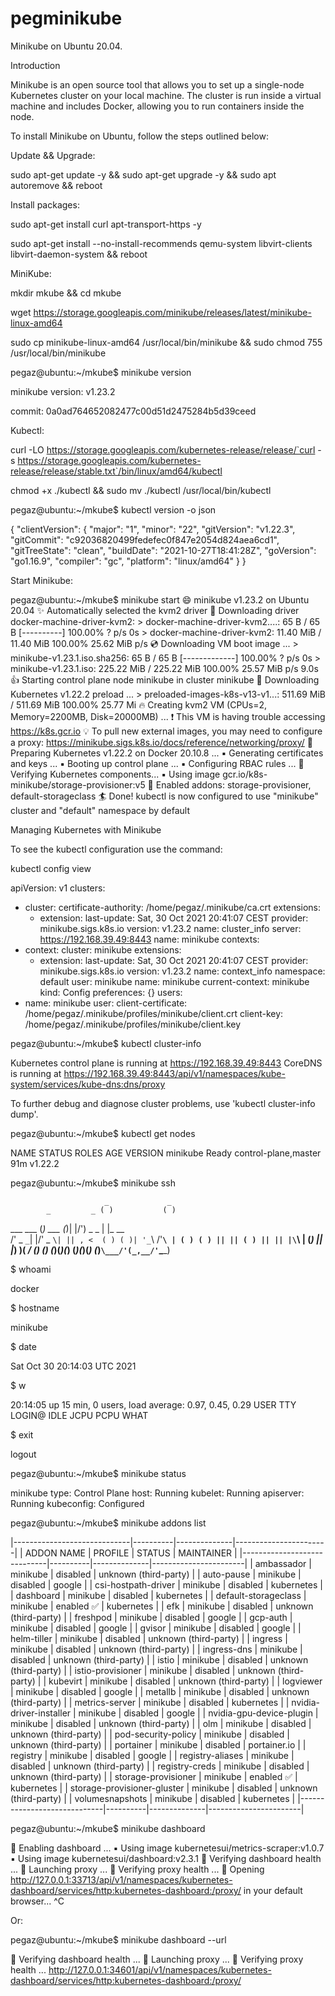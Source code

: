 # pegminikube
Minikube on Ubuntu 20.04.

Introduction

Minikube is an open source tool that allows you to set up a single-node Kubernetes cluster on your local machine.
The cluster is run inside a virtual machine and includes Docker, allowing you to run containers inside the node.

To install Minikube on Ubuntu, follow the steps outlined below:

Update && Upgrade:

sudo apt-get update -y && sudo apt-get upgrade -y && sudo apt autoremove && reboot

Install packages:

sudo apt-get install curl apt-transport-https -y

sudo apt-get install --no-install-recommends qemu-system libvirt-clients libvirt-daemon-system && reboot

MiniKube:

mkdir mkube && cd mkube

wget https://storage.googleapis.com/minikube/releases/latest/minikube-linux-amd64

sudo cp minikube-linux-amd64 /usr/local/bin/minikube && sudo chmod 755 /usr/local/bin/minikube


pegaz@ubuntu:~/mkube$ minikube version

minikube version: v1.23.2

commit: 0a0ad764652082477c00d51d2475284b5d39ceed


Kubectl:

curl -LO https://storage.googleapis.com/kubernetes-release/release/`curl -s https://storage.googleapis.com/kubernetes-release/release/stable.txt`/bin/linux/amd64/kubectl

chmod +x ./kubectl && sudo mv ./kubectl /usr/local/bin/kubectl

pegaz@ubuntu:~/mkube$ kubectl version -o json

{
  "clientVersion": {
    "major": "1",
    "minor": "22",
    "gitVersion": "v1.22.3",
    "gitCommit": "c92036820499fedefec0f847e2054d824aea6cd1",
    "gitTreeState": "clean",
    "buildDate": "2021-10-27T18:41:28Z",
    "goVersion": "go1.16.9",
    "compiler": "gc",
    "platform": "linux/amd64"
  }
}

Start Minikube:

pegaz@ubuntu:~/mkube$ minikube start
😄  minikube v1.23.2 on Ubuntu 20.04
✨  Automatically selected the kvm2 driver
💾  Downloading driver docker-machine-driver-kvm2:
    > docker-machine-driver-kvm2....: 65 B / 65 B [----------] 100.00% ? p/s 0s
    > docker-machine-driver-kvm2: 11.40 MiB / 11.40 MiB  100.00% 25.62 MiB p/s 
💿  Downloading VM boot image ...
    > minikube-v1.23.1.iso.sha256: 65 B / 65 B [-------------] 100.00% ? p/s 0s
    > minikube-v1.23.1.iso: 225.22 MiB / 225.22 MiB  100.00% 25.57 MiB p/s 9.0s
👍  Starting control plane node minikube in cluster minikube
💾  Downloading Kubernetes v1.22.2 preload ...
    > preloaded-images-k8s-v13-v1...: 511.69 MiB / 511.69 MiB  100.00% 25.77 Mi
🔥  Creating kvm2 VM (CPUs=2, Memory=2200MB, Disk=20000MB) ...
❗  This VM is having trouble accessing https://k8s.gcr.io
💡  To pull new external images, you may need to configure a proxy: https://minikube.sigs.k8s.io/docs/reference/networking/proxy/
🐳  Preparing Kubernetes v1.22.2 on Docker 20.10.8 ...
    ▪ Generating certificates and keys ...
    ▪ Booting up control plane ...
    ▪ Configuring RBAC rules ...
🔎  Verifying Kubernetes components...
    ▪ Using image gcr.io/k8s-minikube/storage-provisioner:v5
🌟  Enabled addons: storage-provisioner, default-storageclass
🏄  Done! kubectl is now configured to use "minikube" cluster and "default" namespace by default


Managing Kubernetes with Minikube

To see the kubectl configuration use the command:

kubectl config view


apiVersion: v1
clusters:
- cluster:
    certificate-authority: /home/pegaz/.minikube/ca.crt
    extensions:
    - extension:
        last-update: Sat, 30 Oct 2021 20:41:07 CEST
        provider: minikube.sigs.k8s.io
        version: v1.23.2
      name: cluster_info
    server: https://192.168.39.49:8443
  name: minikube
contexts:
- context:
    cluster: minikube
    extensions:
    - extension:
        last-update: Sat, 30 Oct 2021 20:41:07 CEST
        provider: minikube.sigs.k8s.io
        version: v1.23.2
      name: context_info
    namespace: default
    user: minikube
  name: minikube
current-context: minikube
kind: Config
preferences: {}
users:
- name: minikube
  user:
    client-certificate: /home/pegaz/.minikube/profiles/minikube/client.crt
    client-key: /home/pegaz/.minikube/profiles/minikube/client.key
    
    
pegaz@ubuntu:~/mkube$ kubectl cluster-info

Kubernetes control plane is running at https://192.168.39.49:8443
CoreDNS is running at https://192.168.39.49:8443/api/v1/namespaces/kube-system/services/kube-dns:dns/proxy

To further debug and diagnose cluster problems, use 'kubectl cluster-info dump'.


pegaz@ubuntu:~/mkube$ kubectl get nodes

NAME       STATUS   ROLES                  AGE   VERSION
minikube   Ready    control-plane,master   91m   v1.22.2


pegaz@ubuntu:~/mkube$ minikube ssh

                         _             _            
            _         _ ( )           ( )           
  ___ ___  (_)  ___  (_)| |/')  _   _ | |_      __  
/' _ ` _ `\| |/' _ `\| || , <  ( ) ( )| '_`\  /'__`\
| ( ) ( ) || || ( ) || || |\`\ | (_) || |_) )(  ___/
(_) (_) (_)(_)(_) (_)(_)(_) (_)`\___/'(_,__/'`\____)


$ whoami

docker

$ hostname

minikube

$ date

Sat Oct 30 20:14:03 UTC 2021

$ w

 20:14:05 up 15 min,  0 users,  load average: 0.97, 0.45, 0.29
USER     TTY        LOGIN@   IDLE   JCPU   PCPU WHAT

$ exit

logout


pegaz@ubuntu:~/mkube$ minikube status

minikube
type: Control Plane
host: Running
kubelet: Running
apiserver: Running
kubeconfig: Configured

pegaz@ubuntu:~/mkube$ minikube addons list

|-----------------------------|----------|--------------|-----------------------|
|         ADDON NAME          | PROFILE  |    STATUS    |      MAINTAINER       |
|-----------------------------|----------|--------------|-----------------------|
| ambassador                  | minikube | disabled     | unknown (third-party) |
| auto-pause                  | minikube | disabled     | google                |
| csi-hostpath-driver         | minikube | disabled     | kubernetes            |
| dashboard                   | minikube | disabled     | kubernetes            |
| default-storageclass        | minikube | enabled ✅   | kubernetes            |
| efk                         | minikube | disabled     | unknown (third-party) |
| freshpod                    | minikube | disabled     | google                |
| gcp-auth                    | minikube | disabled     | google                |
| gvisor                      | minikube | disabled     | google                |
| helm-tiller                 | minikube | disabled     | unknown (third-party) |
| ingress                     | minikube | disabled     | unknown (third-party) |
| ingress-dns                 | minikube | disabled     | unknown (third-party) |
| istio                       | minikube | disabled     | unknown (third-party) |
| istio-provisioner           | minikube | disabled     | unknown (third-party) |
| kubevirt                    | minikube | disabled     | unknown (third-party) |
| logviewer                   | minikube | disabled     | google                |
| metallb                     | minikube | disabled     | unknown (third-party) |
| metrics-server              | minikube | disabled     | kubernetes            |
| nvidia-driver-installer     | minikube | disabled     | google                |
| nvidia-gpu-device-plugin    | minikube | disabled     | unknown (third-party) |
| olm                         | minikube | disabled     | unknown (third-party) |
| pod-security-policy         | minikube | disabled     | unknown (third-party) |
| portainer                   | minikube | disabled     | portainer.io          |
| registry                    | minikube | disabled     | google                |
| registry-aliases            | minikube | disabled     | unknown (third-party) |
| registry-creds              | minikube | disabled     | unknown (third-party) |
| storage-provisioner         | minikube | enabled ✅   | kubernetes            |
| storage-provisioner-gluster | minikube | disabled     | unknown (third-party) |
| volumesnapshots             | minikube | disabled     | kubernetes            |
|-----------------------------|----------|--------------|-----------------------|

pegaz@ubuntu:~/mkube$ minikube dashboard

🔌  Enabling dashboard ...
    ▪ Using image kubernetesui/metrics-scraper:v1.0.7
    ▪ Using image kubernetesui/dashboard:v2.3.1
🤔  Verifying dashboard health ...
🚀  Launching proxy ...
🤔  Verifying proxy health ...
🎉  Opening http://127.0.0.1:33713/api/v1/namespaces/kubernetes-dashboard/services/http:kubernetes-dashboard:/proxy/ in your default browser...
^C

Or:

pegaz@ubuntu:~/mkube$ minikube dashboard --url

🤔  Verifying dashboard health ...
🚀  Launching proxy ...
🤔  Verifying proxy health ...
http://127.0.0.1:34601/api/v1/namespaces/kubernetes-dashboard/services/http:kubernetes-dashboard:/proxy/














